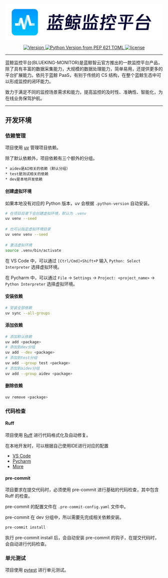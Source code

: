 <p align="center">
  <img src="docs/logo.png" alt="BkMonitor" style="vertical-align: middle;"/>
</p>

<p align="center">
<a href="https://img.shields.io/badge/dynamic/yaml?url=https%3A%2F%2Fraw.githubusercontent.com%2FTencentBlueKing%2Fbk-monitor%2Frefs%2Fheads%2Fmaster%2Fbkmonitor%2Fversion.yaml&query=version&label=version" target="_blank">
  <img src="https://img.shields.io/badge/dynamic/yaml?url=https%3A%2F%2Fraw.githubusercontent.com%2FTencentBlueKing%2Fbk-monitor%2Frefs%2Fheads%2Fmaster%2Fbkmonitor%2Fversion.yaml&query=version&label=version" alt="Version"/>
</a>
<a href="https://img.shields.io/python/required-version-toml?tomlFilePath=https%3A%2F%2Fraw.githubusercontent.com%2FTencentBlueKing%2Fbk-monitor%2Frefs%2Fheads%2Fmaster%2Fbkmonitor%2Fpyproject.toml" target="_blank">
  <img src="https://img.shields.io/python/required-version-toml?tomlFilePath=https%3A%2F%2Fraw.githubusercontent.com%2FTencentBlueKing%2Fbk-monitor%2Frefs%2Fheads%2Fmaster%2Fbkmonitor%2Fpyproject.toml" alt="Python Version from PEP 621 TOML"/>
</a>
<a href="https://github.com/TencentBlueKing/bk-monitor/blob/master/LICENSE.txt" target="_blank">
  <img src="https://img.shields.io/badge/license-mit-brightgreen.svg?style=flat" alt="license"/>
</a>
</p>

---

蓝鲸监控平台(BLUEKING-MONITOR)是蓝鲸智云官方推出的一款监控平台产品，除了具有丰富的数据采集能力，大规模的数据处理能力，简单易用，还提供更多的平台扩展能力。依托于蓝鲸 PaaS，有别于传统的 CS 结构，在整个蓝鲸生态中可以形成监控的闭环能力。

致力于满足不同的监控场景需求和能力，提高监控的及时性、准确性、智能化，为在线业务保驾护航。

---

## 开发环境

### 依赖管理

项目使用 <a href="https://docs.astral.sh/uv/getting-started/" target="_blank">uv</a> 管理项目依赖。

除了默认依赖外，项目依赖有三个额外的分组。

    * aidev是AI相关的依赖（默认分组）
    * test是测试相关的依赖
    * dev是本地开发依赖

#### 创建虚拟环境

如果本地没有对应的 Python 版本，uv 会根据 `.python-version` 自动安装。

```bash
# 在项目目录下会创建虚拟环境，默认为 .venv
uv venv --seed

# 也可以指定虚拟环境目录
uv venv venv --seed

# 激活虚拟环境
source .venv/bin/activate
```

在 VS Code 中，可以通过 `[Ctrl/Cmd]+Shift+P` 输入 `Python: Select Interpreter` 选择虚拟环境。

在 Pycharm 中，可以通过 `File` -> `Settings` -> `Project: <project_name>` -> `Python Interpreter` 选择虚拟环境。

#### 安装依赖

```bash
# 安装全部依赖
uv sync --all-groups
```

#### 添加依赖

```bash
# 添加默认依赖
uv add <package>
# 添加到dev分组
uv add --dev <package>
# 添加到test分组
uv add --group test <package>
# 添加到aidev分组
uv add --group aidev <package>
```

#### 删除依赖

```bash
uv remove <package>
```

### 代码检查

#### Ruff

项目使用 <a href="https://beta.ruff.rs/docs/configuration/" target="_blank">Ruff</a> 进行代码格式化及自动修复。

在本地开发时，可以根据自己使用IDE进行对应的配置

* <a href="https://docs.astral.sh/ruff/editors/setup/#vs-code" target="_blank">VS Code</a>
* <a href="https://docs.astral.sh/ruff/editors/setup/#pycharm" target="_blank">Pycharm</a>
* <a href="https://docs.astral.sh/ruff/editors/setup/" target="_blank">More</a>

#### pre-commit

项目要求在提交代码时，必须使用 pre-commit 进行基础的代码检查，其中包含 Ruff 的检查。

pre-commit 的配置文件在 `.pre-commit-config.yaml` 文件中。

pre-commit 在 dev 分组中，所以需要先完成相关依赖安装。

```bash
pre-commit install
```

执行 pre-commit install 后，会自动安装 pre-commit 的钩子，在提交代码时，会自动进行代码检查。

### 单元测试

项目使用 <a href="https://docs.pytest.org/" target="_blank">pytest</a> 进行单元测试。
